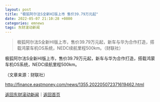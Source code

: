 ```yaml
---
layout: post
title: "极狐阿尔法S全新HI版上市 售价39.79万元起"
date: 2022-05-07 21:10:28 +0800
categories: emnews
tags: 东财滚动新闻
---
```

> 极狐阿尔法S全新HI版上市，售价39.79万元起，新车与华为合作打造，搭载鸿蒙车机OS系统，NEDC续航里程500km。（财联社）

<p>极狐阿尔法S全新HI版上市，售价39.79万元起，新车与华为合作打造，搭载鸿蒙车机OS系统，NEDC续航里程500km。</p><p class="em_media">（文章来源：财联社）</p>

<http://finance.eastmoney.com/news/1355,202205072371619462.html>

[返回东财滚动新闻](//finews.withounder.com/emnews/)｜[返回首页](//finews.withounder.com/)